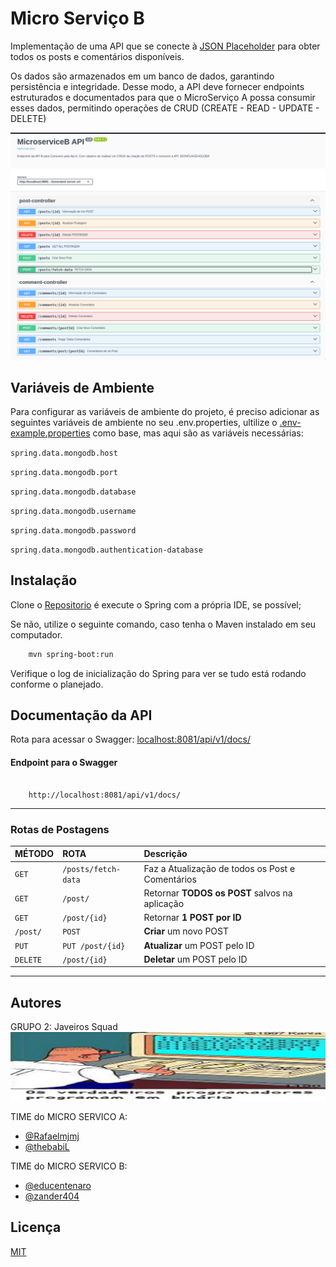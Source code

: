 # Micro Serviço B

Implementação de uma API que se conecte à [JSON Placeholder](https://jsonplaceholder.typicode.com) para obter todos os posts e comentários disponíveis.

Os dados são armazenados em um banco de dados, garantindo persistência e integridade. Desse modo, a API deve fornecer endpoints estruturados e documentados para que o MicroServiço A possa consumir esses dados, permitindo operações de CRUD (CREATE - READ - UPDATE - DELETE)


![img.png](img.png)
## Variáveis de Ambiente

Para configurar as variáveis de ambiente do projeto, é preciso adicionar as seguintes variáveis de ambiente no seu .env.properties, ultilize o [.env-example.properties](https://github.com/CompassDesafio2/Api-2/blob/main/src/main/resources/.env-example.properties) como base, mas aqui são as variáveis necessárias:


`spring.data.mongodb.host`

`spring.data.mongodb.port`

`spring.data.mongodb.database`

`spring.data.mongodb.username`

`spring.data.mongodb.password`

`spring.data.mongodb.authentication-database`

## Instalação

Clone o [Repositorio](https://github.com/CompassDesafio2/Api-2) é execute o Spring com a própria IDE, se possível;

Se não, utilize o seguinte comando, caso tenha o Maven instalado em seu computador.

```bash
    mvn spring-boot:run  
```


Verifique o log de inicialização do Spring para ver se tudo está rodando conforme o planejado.






## Documentação da API

Rota para acessar o Swagger: [localhost:8081/api/v1/docs/](http://localhost:8081/api/v1/docs/)

#### Endpoint para o Swagger

```http

    http://localhost:8081/api/v1/docs/
```


---
### Rotas de Postagens


| MÉTODO    | ROTA                | Descrição                                   |
|:----------|:--------------------| :------------------------------------------ |
| `GET`     | `/posts/fetch-data` | Faz a Atualização de todos os Post e Comentários   |
| `GET`     | `/post/`            | Retornar **TODOS os POST** salvos na aplicação |
| `GET`     | `/post/{id}`        | Retornar **1 POST por ID** |
| `/post/`  | `POST `             | **Criar** um novo POST |
| `PUT`     | `PUT /post/{id}`    | **Atualizar** um POST pelo ID |
| `DELETE ` | `/post/{id}`           | **Deletar** um POST pelo ID |


___










## Autores

GRUPO 2: Javeiros Squad
![img_1.png](img_1.png)

TIME do MICRO SERVICO A:
- [@Rafaelmjmj](https://github.com/Rafaelmjmj)
- [@thebabiL](https://github.com/thebabiL)


TIME do MICRO SERVICO B:
- [@educentenaro](https://github.com/educentenaro)
- [@zander404](https://www.github.com/zander404)


## Licença

[MIT](https://choosealicense.com/licenses/mit/)

